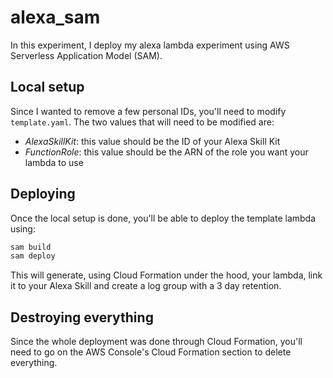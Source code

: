 # alexa_sam

In this experiment, I deploy my alexa lambda experiment using AWS Serverless Application Model (SAM).

## Local setup

Since I wanted to remove a few personal IDs, you'll need to modify `template.yaml`. The two values that will need to be modified are:
 - _AlexaSkillKit_: this value should be the ID of your Alexa Skill Kit
 - _FunctionRole_: this value should be the ARN of the role you want your lambda to use

## Deploying

Once the local setup is done, you'll be able to deploy the template lambda using:
```bash
sam build
sam deploy
```

This will generate, using Cloud Formation under the hood, your lambda, link it to your Alexa Skill and create a log group with a 3 day retention.

## Destroying everything

Since the whole deployment was done through Cloud Formation, you'll need to go on the AWS Console's Cloud Formation section to delete everything.
